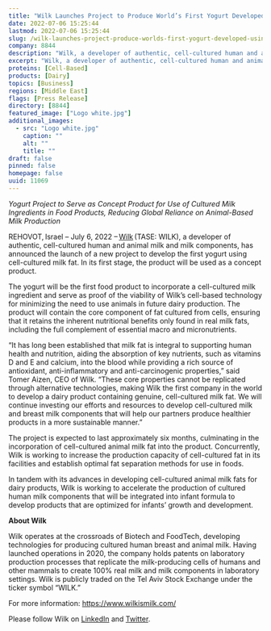 ```yaml
---
title: "Wilk Launches Project to Produce World’s First Yogurt Developed Using Cell-Cultured Milk Fat"
date: 2022-07-06 15:25:44
lastmod: 2022-07-06 15:25:44
slug: /wilk-launches-project-produce-worlds-first-yogurt-developed-using-cell-cultured-milk-fat
company: 8844
description: "Wilk, a developer of authentic, cell-cultured human and animal milk and milk components, has announced the launch of a new project to develop the first yogurt using cell-cultured milk fat. In its first stage, the product will be used as a concept product."
excerpt: "Wilk, a developer of authentic, cell-cultured human and animal milk and milk components, has announced the launch of a new project to develop the first yogurt using cell-cultured milk fat. In its first stage, the product will be used as a concept product."
proteins: [Cell-Based]
products: [Dairy]
topics: [Business]
regions: [Middle East]
flags: [Press Release]
directory: [8844]
featured_image: ["Logo white.jpg"]
additional_images:
  - src: "Logo white.jpg"
    caption: ""
    alt: ""
    title: ""
draft: false
pinned: false
homepage: false
uuid: 11069
---
```

<p><em>Yogurt Project to Serve as Concept Product for Use of Cultured Milk Ingredients in Food Products, Reducing Global Reliance on Animal-Based Milk Production</em></p>
<p>REHOVOT, Israel – July 6, 2022 – <a href="https://wilkismilk.com/">Wilk</a> (TASE: WILK), a developer of authentic, cell-cultured human and animal milk and milk components, has announced the launch of a new project to develop the first yogurt using cell-cultured milk fat. In its first stage, the product will be used as a concept product.</p>
<p>The yogurt will be the first food product to incorporate a cell-cultured milk ingredient and serve as proof of the viability of Wilk’s cell-based technology for minimizing the need to use animals in future dairy production. The product will contain the core component of fat cultured from cells, ensuring that it retains the inherent nutritional benefits only found in real milk fats, including the full complement of essential macro and micronutrients.</p>
<p>“It has long been established that milk fat is integral to supporting human health and nutrition, aiding the absorption of key nutrients, such as vitamins D and E and calcium, into the blood while providing a rich source of antioxidant, anti-inflammatory and anti-carcinogenic properties,” said Tomer Aizen, CEO of Wilk. “These core properties cannot be replicated through alternative technologies, making Wilk the first company in the world to develop a dairy product containing genuine, cell-cultured milk fat. We will continue investing our efforts and resources to develop cell-cultured milk and breast milk components that will help our partners produce healthier products in a more sustainable manner.”</p>
<p>The project is expected to last approximately six months, culminating in the incorporation of cell-cultured animal milk fat into the product. Concurrently, Wilk is working to increase the production capacity of cell-cultured fat in its facilities and establish optimal fat separation methods for use in foods.</p>
<p>In tandem with its advances in developing cell-cultured animal milk fats for dairy products, Wilk is working to accelerate the production of cultured human milk components that will be integrated into infant formula to develop products that are optimized for infants’ growth and development.</p>
<p><strong>About Wilk </strong> </p>
<p>Wilk operates at the crossroads of Biotech and FoodTech, developing technologies for producing cultured human breast and animal milk. Having launched operations in 2020, the company holds patents on laboratory production processes that replicate the milk-producing cells of humans and other mammals to create 100% real milk and milk components in laboratory settings. Wilk is publicly traded on the Tel Aviv Stock Exchange under the ticker symbol “WILK.”</p>
<p>For more information: <a href="https://www.wilkismilk.com/">https://www.wilkismilk.com/</a></p>
<p>Please follow Wilk on <a href="https://www.linkedin.com/company/wilkismilk/">LinkedIn</a> and <a href="https://twitter.com/WilkIsMilk">Twitter</a>.</p>
